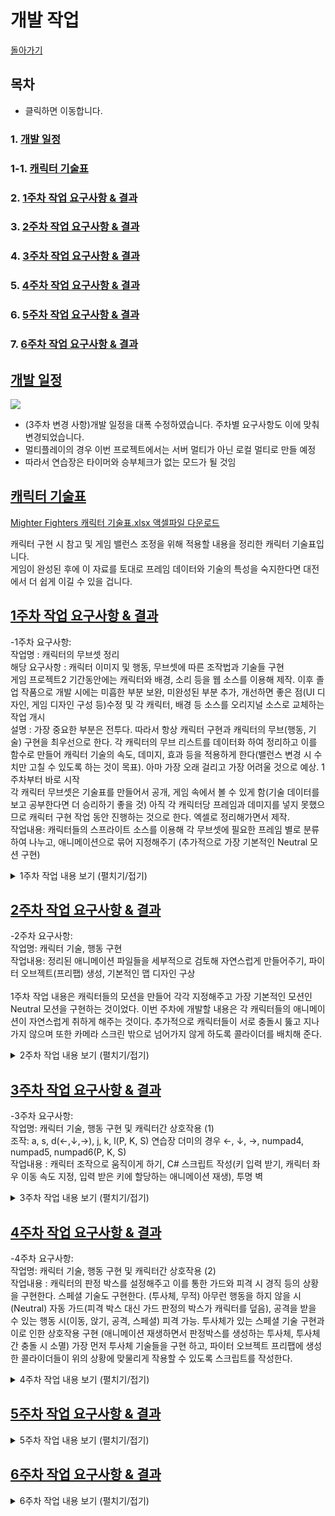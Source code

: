 # 개발 작업
[돌아가기](index.md)
## 목차 <a name='0'></a>
- 클릭하면 이동합니다.
### 1. [개발 일정](#1)
### 1-1. [캐릭터 기술표](#1-1)
### 2. [1주차 작업 요구사항 & 결과](#2)
### 3. [2주차 작업 요구사항 & 결과](#3)
### 4. [3주차 작업 요구사항 & 결과](#4)
### 5. [4주차 작업 요구사항 & 결과](#5)
### 6. [5주차 작업 요구사항 & 결과](#6)
### 7. [6주차 작업 요구사항 & 결과](#7)  

## [개발 일정](#0) <a name='1'></a>

![](https://user-images.githubusercontent.com/49381621/141066891-01487f6c-1e59-4033-8b26-b4e162531207.PNG?raw=true)

- (3주차 변경 사항)개발 일정을 대폭 수정하였습니다. 주차별 요구사항도 이에 맞춰 변경되었습니다.
- 멀티플레이의 경우 이번 프로젝트에서는 서버 멀티가 아닌 로컬 멀티로 만들 예정
- 따라서 연습장은 타이머와 승부체크가 없는 모드가 될 것임

## [캐릭터 기술표](#0) <a name='1-1'></a>

[Mighter Fighters 캐릭터 기술표.xlsx 액셀파일 다운로드](https://github.com/DeepOneKim/DeepOneKim.github.io/files/7494509/Mighter.Fighters.xlsx)

캐릭터 구현 시 참고 및 게임 밸런스 조정을 위해 적용할 내용을 정리한 캐릭터 기술표입니다. <br>
게임이 완성된 후에 이 자료를 토대로 프레임 데이터와 기술의 특성을 숙지한다면 대전에서 더 쉽게 이길 수 있을 겁니다.
<br>
## [1주차 작업 요구사항 & 결과](#0) <a name='2'></a>
-1주차 요구사항: <br>
작업명 : 캐릭터의 무브셋 정리 <br>
해당 요구사항 : 캐릭터 이미지 및 행동, 무브셋에 따른 조작법과 기술들 구현 <br>
게임 프로젝트2 기간동안에는 캐릭터와 배경, 소리 등을 웹 소스를 이용해 제작. 이후 졸업 작품으로 개발 시에는 미흡한 부분 보완, 미완성된 부분 추가, 개선하면 좋은 점(UI 디자인, 게임 디자인 구성 등)수정 및 각 캐릭터, 배경 등 소스를 오리지널 소스로 교체하는 작업 개시 <br>
설명 : 가장 중요한 부분은 전투다. 따라서 항상 캐릭터 구현과 캐릭터의 무브(행동, 기술) 구현을 최우선으로 한다. 각 캐릭터의 무브 리스트를 데이터화 하여 정리하고 이를 함수로 만들어 캐릭터 기술의 속도, 데미지, 효과 등을 적용하게 한다(밸런스 변경 시 수치만 고칠 수 있도록 하는 것이 목표). 아마 가장 오래 걸리고 가장 어려울 것으로 예상. 1주차부터 바로 시작 <br>
각 캐릭터 무브셋은 기술표를 만들어서 공개, 게임 속에서 볼 수 있게 함(기술 데이터를 보고 공부한다면 더 승리하기 좋을 것) 아직 각 캐릭터당 프레임과 데미지를 넣지 못했으므로 캐릭터 구현 작업 동안 진행하는 것으로 한다. 엑셀로 정리해가면서 제작. <br>
작업내용: 캐릭터들의 스프라이트 소스를 이용해 각 무브셋에 필요한 프레임 별로 분류하여 나누고, 애니메이션으로 묶어 지정해주기 (추가적으로 가장 기본적인 Neutral 모션 구현) <br>

<details>
    <summary>1주차 작업 내용 보기 (펼치기/접기)</summary>
  
<br>
1-2주차 작업 사항중 가장 첫번째로 한 것은 4명의 캐릭터들 고유의 모션 스프라이트 자료를 받아서 이들을 각각 모션별 하나의 애니메이션으로 만들기 위해 정리하는 것이였다. 외부 사이트에서 받은 스프라이트 자료들을 내가 원하는 무브셋에 맞게 정리하여 자연스럽게 보이도록 프레임을 삭제하거나 추가해주며 맞춰줬다.
<br>

![](https://user-images.githubusercontent.com/49381621/141069247-dd5e96aa-e6d0-4e8a-922c-eebf4680991a.png?raw=true)
    
![](https://user-images.githubusercontent.com/49381621/140686443-4397cc65-c489-48bc-b31e-0c59cc5a41a1.PNG?raw=true)
    
(예. 스콜피온의 스프라이트 자료) 
캐릭터별 모션은 각 14개 항목씩으로, 각각 Being Hit(피격시), Blocking(가드), Walk(걷기), Stand Punch(펀치), Stand Kick(킥), Stand Special(스페셜), Duck(앉기), Duck Punch(앉아 펀치), Duck Kick(앉아 킥), Duck Special(앉아 스페셜), Falling(패배시 쓰러지는 모션), Win Pose(승리 포즈), Timeout Lose(타임아웃 패배시 모션)이 있다. <br>
캐릭터가 4명이므로 총 56개의 모션이 있는 것이다.<br>
이렇게 정리한 각각의 캐릭터 스프라이트 들을 모션별로 분류해 유니티 에셋에 넣고 분류해 주었다.
그 후에는 작 모션별로 애니메이션을 만들어 캐릭터들에게 나누어 줬다.
    
![](https://user-images.githubusercontent.com/49381621/140686574-cc379c7c-ff05-4be2-b659-c9fa74da71cf.png?raw=true)<br>
    
테스트를 위해 만든 테스트 씬에 지형 역할을 대신할 Floor 오브젝트와 각 구현할 캐릭터들을 놓고 중력을 적용하여 넣었다.<br>
    
![image](https://user-images.githubusercontent.com/49381621/140686722-a6581116-0a09-485b-b987-c2aa4bec423f.png?raw=true)<br>
    
그 다음 캐릭터들의 가장 기본적인 애니메이션인 Neutral(아무 행동도 안한 자세) 애니메이션을 넣기 위해 애니메이터에서 지정해 주었다.<br>
    
![](https://user-images.githubusercontent.com/49381621/140686808-cd4cbb3c-754f-40f7-8561-0e64242efaf5.PNG?raw=true)<br>
    
이제 기본적인 화면에서 게임을 실행하면 4명의 캐릭터들이 모두 Neutral 애니메이션을 재생한다.
<br>
    
https://user-images.githubusercontent.com/49381621/140691147-b7222937-45fd-4e39-b06e-93e8598f5861.mp4
    
<br>
 </details>
 
## [2주차 작업 요구사항 &  결과](#0) <a name='3'></a>
-2주차 요구사항: <br> 
작업명: 캐릭터 기술, 행동 구현 <br>
작업내용: 정리된 애니메이션 파일들을 세부적으로 검토해 자연스럽게 만들어주기, 파이터 오브젝트(프리팹) 생성, 기본적인 맵 디자인 구상<br>
<br>
1주차 작업 내용은 캐릭터들의 모션을 만들어 각각 지정해주고 가장 기본적인 모션인 Neutral 모션을 구현하는 것이었다. 이번 주차에 개발할 내용은 각 캐릭터들의 애니메이션이 자연스럽게 취하게 해주는 것이다. 추가적으로 캐릭터들이 서로 충돌시 뚫고 지나가지 않으며 또한 카메라 스크린 밖으로 넘어가지 않게 하도록 콜라이더를 배치해 준다.
<details>
    <summary>2주차 작업 내용 보기 (펼치기/접기)</summary>
    
<img src ="https://user-images.githubusercontent.com/49381621/141195640-e1ef9076-dd7f-47ec-b3fc-88f756dbcd18.PNG"> <br>    
    
1주차에 정리한 수많은 스프라이트와 애니메이션을 실제로 적용하고 후에 캐릭터 선택 등으로 지정될 1p, 2p의 캐릭터 오브젝트를 만들기 위해서 prefab을 생성했다. 이렇게 생성한 prefab에 1주차 때 적용했었던 중력, 충돌, 판정 등의 컴포넌트를 관리하기 용이하게 세분화하여 나눴다. <br>
    
![](https://user-images.githubusercontent.com/49381621/141196517-a4c0f1e3-5456-4c9e-8b4e-d4276f46f384.PNG?raw=true) <br>
    
저번주에는 캐릭터의 스프라이트 정리 및 애니메이션 지정만 해주었는데, 이는 하나하나 재생해 보면 실제로는 굉장히 부자연스럽거나 어색하게 보였다. 앉은 자세 공격을 할때는 이미지 파일의 크기 차이로 캐릭터가 위아래로 출렁거렸고, 일부 액션들의 속도가 너무 빠르거나 느렸다. 그래서 각 무브셋에 해당하는 스프라이트를 삭제하거나 수정하고, 애니메이션 탭을 이용해 프레임 속도와 프레임 당 이미지 position을 지정해 주는 작업을 했다.
<br>    

https://user-images.githubusercontent.com/49381621/141198185-67cfa11a-c3a6-4730-8443-c3d9b1e784f5.mp4

<br>
    
![](https://user-images.githubusercontent.com/49381621/141195691-668bdad3-ab71-4db5-b366-07b5b70284ac.PNG?raw=true) <br>
    
상대 캐릭터와 충돌시 이동이 제한되도록 지정해줄 몸 판정(MovementCollider)이다. 이는 양 캐릭터가 스크린 밖으로 벗어나는 것도 막아줄수 있다 (카메라 화면 너머에 보이지 않는 Collider(투명 벽)도 만들었다). <br>
    
![](https://user-images.githubusercontent.com/49381621/141195880-b89c7af1-89f7-4879-a538-645cf10723d9.PNG?raw=true) <br>
    
피격 판정 박스이다. Top, Bottom으로 각 상반신과 하반신으로 나누었는데, 그 이유는 앉은 자세의 상단 공격 회피를 구현하기 위해서이다. 전신 무적 판정의 기술 사용시 모든 피격 판정 박스가 사라진다. <br>
    
![](https://user-images.githubusercontent.com/49381621/141200283-112ef2bb-9d07-4862-a49d-4c73ce14d725.PNG?raw=true) <br>
    
같은 방법으로 다른 캐릭터들의 모션도 구현했다. 위의 경우 처럼 프리팹을 생성하여 각각 캐릭터들에게 지정된 애니메이션을 수정했다. <br>
    
</details>

## [3주차 작업 요구사항 &  결과](#0) <a name='4'></a>
-3주차 요구사항: <br> 
작업명: 캐릭터 기술, 행동 구현 및 캐릭터간 상호작용 (1) <br>
조작: a, s, d(←,↓,→), j, k, l(P, K, S) 연습장 더미의 경우 ←, ↓, →, numpad4, numpad5, numpad6(P, K, S) <br>
작업내용 : 캐릭터 조작으로 움직이게 하기, C# 스크립트 작성(키 입력 받기, 캐릭터 좌우 이동 속도 지정, 입력 받은 키에 할당하는 애니메이션 재생), 투명 벽

<details>
    <summary>3주차 작업 내용 보기 (펼치기/접기)</summary>

2주차 작업을 통해 모든 캐릭터의 모션을 구현했다. C# 스크립트를 작성해서 기존에 만든 프리팹에 컴포넌트로 지정해주어 해당 모션들을 재생 할 수 있게하고, 직접 이동시킴으로써 각 캐릭터간 충돌 상황과 맵 이탈 방지를 체크할 것이다.
<br>
    
<br>    
</details>

## [4주차 작업 요구사항 &  결과](#0) <a name='5'></a>
-4주차 요구사항: <br> 
작업명: 캐릭터 기술, 행동 구현 및 캐릭터간 상호작용 (2) <br>
작업내용 : 캐릭터의 판정 박스를 설정해주고 이를 통한 가드와 피격 시 경직 등의 상황을 구현한다. 스페셜 기술도 구현한다. (투사체, 무적)
아무런 행동을 하지 않을 시(Neutral) 자동 가드(피격 박스 대신 가드 판정의 박스가 캐릭터를 덮음), 공격을 받을 수 있는 행동 시(이동, 앉기, 공격, 스페셜) 피격 가능.
투사체가 있는 스페셜 기술 구현과 이로 인한 상호작용 구현 (애니메이션 재생하면서 판정박스를 생성하는 투사체, 투사체간 충돌 시 소멸)
가장 먼저 투사체 기술들을 구현 하고, 파이터 오브젝트 프리팹에 생성한 콜라이더들이 위의 상황에 맞물리게 작용할 수 있도록 스크립트를 작성한다.

<details>
    <summary>4주차 작업 내용 보기 (펼치기/접기)</summary>
3주차에서는 캐릭터들의 기본적인 이동과 일부 공격을 구현해 줬다(서서 공격). 이번 주차에는 투사체를 발사하는 스페셜 기술, 앉은 자세 기술들과 스페셜 공격시 취하는 모션과 무적 판정 등을 넣어줄 것이다.    
<br>
    
<br>    
</details>

## [5주차 작업 요구사항 &  결과](#0) <a name='6'></a>


<details>
    <summary>5주차 작업 내용 보기 (펼치기/접기)</summary>
    
<br>
    
<br>    
</details>

## [6주차 작업 요구사항 &  결과](#0) <a name='7'></a>


<details>
    <summary>6주차 작업 내용 보기 (펼치기/접기)</summary>
    
<br>
    
<br>    
</details>
